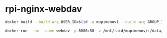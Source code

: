 # rpi-nginx-webdav

```bash
docker build --build-arg USER_ID=$(id -u mupimenov) --build-arg GROUP_ID=$(id -g mupimenov) -t rpi-nginx-webdav .
```

```bash
docker run --rm --name webdav -p 8080:80 -v /mnt/raid/mupimenov/:/data/ -e USERNAME=webdav -e PASSWORD=webdav rpi-nginx-webdav
```
